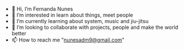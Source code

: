 - 👋 Hi, I’m Fernanda Nunes 
- 👀 I’m interested in learn about things, meet people 
- 🌱 I’m currently learning about system, music and jiu-jitsu
- 💞️ I’m looking to collaborate with projects, people and make the world better
- 📫 How to reach me "nunesadm9@gmail.com"

<!---
fnunes9/fnunes9 is a ✨ special ✨ repository because its `README.md` (this file) appears on your GitHub profile.
You can click the Preview link to take a look at your changes.
--->
